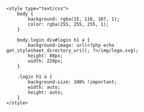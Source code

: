 <?php

add_filter( 'login_headerurl', 'custom_loginlogo_url' );
function custom_loginlogo_url($url) {
    return '';
}
function my_login_logo() { ?>
    <style type="text/css">
        body {
            background: rgba(15, 116, 187, 1);
            color: rgba(255, 255, 255, 1);
        }

        body.login div#login h1 a {
            background-image: url(<?php echo get_stylesheet_directory_uri(); ?>/img/logo.svg);
            height: 80px;
            width: 220px;
        }

        .login h1 a {
            background-size: 100% !important;
            width: auto;
            height: auto;
        }
    </style>
<?php }
add_action( 'login_enqueue_scripts', 'my_login_logo' );

?>
